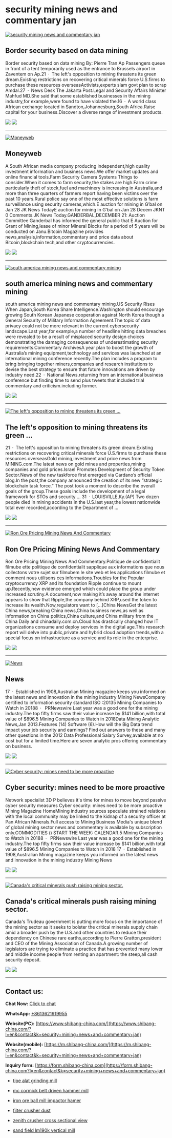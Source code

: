 # security mining news and commentary jan

<a href="https://swt.shibang-china.com/?l=en&img&k=security+mining+news+and+commentary+jan" target="_blank">![security mining news and commentary jan](http://static.shibang-china.com/all-800x300/212.jpg)</a>

## Border security based on data mining
Border security based on data mining By: Pierre Tran Ap Passengers queue in front of a tent temporarily used as the entrance to Brussels airport in Zaventem on Ap.21&ensp;&#0183;&ensp;The left's opposition to mining threatens its green dream.Existing restrictions on recovering critical minerals force U.S.firms to purchase these resources overseasActivists,experts slam govt plan to scrap Amdal.27&ensp;&#0183;&ensp;News Desk The Jakarta Post.Legal and Security Affairs Minister Mahfud MD.She said that some established businesses in the mining industry,for example,were found to have violated the.16&ensp;&#0183;&ensp;A world class African exchange located in Sandton,Johannesburg,South Africa.Raise capital for your business.Discover a diverse range of investment products.


<a href="https://whatsapp.shibangsoft.com/WhatsApp.php" target="_blank" title="WhatsApp">![](http://static.shibang-china.com/icon/whatsapp.png)</a> <a href="https://swt.shibang-china.com/?l=en&icon&k=security+mining+news+and+commentary+jan" target="_blank">![](http://static.shibang-china.com/icon/chat-en.png)</a>

---

<a href="https://swt.shibang-china.com/?l=en&img&k=security+mining+news+and+commentary+jan" target="_blank">![Moneyweb](http://static.shibang-china.com/all-800x300/1111.jpg)</a>

## Moneyweb
A South African media company producing independent,high quality investment information and business news.We offer market updates and online financial tools.Farm Security Camera Systems Things to consider.When it comes to farm security,the stakes are high.Farm crime particularly theft of stock,fuel and machinery is increasing in Australia,and more than three quarters of farmers report having been victims over the past 10 years.Rural police say one of the most effective solutions is farm surveillance using security cameras,which.E auction for mining in G’bal on Jan 28 JK News TodayE auction for mining in G’bal on Jan 28 Decem JKNT 0 Comments.JK News Today.GANDERBAL,DECEMBER 21: Auction Committee Ganderbal has informed the general public that E Auction for Grant of Mining,lease of minor Mineral Blocks for a period of 5 years will be conducted on Janu.Bitcoin Magazine provides news,analysis,information,commentary and price data about Bitcoin,blockchain tech,and other cryptocurrencies.


<a href="https://whatsapp.shibangsoft.com/WhatsApp.php" target="_blank" title="WhatsApp">![](http://static.shibang-china.com/icon/whatsapp.png)</a> <a href="https://swt.shibang-china.com/?l=en&icon&k=security+mining+news+and+commentary+jan" target="_blank">![](http://static.shibang-china.com/icon/chat-en.png)</a>

---

<a href="https://swt.shibang-china.com/?l=en&img&k=security+mining+news+and+commentary+jan" target="_blank">![south america mining news and commentary mining](http://static.shibang-china.com/all-800x300/905.jpg)</a>

## south america mining news and commentary mining
south america mining news and commentary mining.US Security Rises When Japan,South Korea Share Intelligence.Washington should encourage growing South Korean Japanese cooperation against North Korea though a General Security of Military Information Agreement.The topic of data privacy could not be more relevant in the current cybersecurity landscape.Last year,for example,a number of headline hitting data breaches were revealed to be a result of misplaced security design choices demonstrating the damaging consequences of underestimating security requirements.Commentary ArchivesA year plan to boost the growth of Australia’s mining equipment,technology and services was launched at an international mining conference recently.The plan includes a program to bring bringing together miners,companies and research institutions to devise the best strategy to ensure that future innovations are driven by industry need.22&ensp;&#0183;&ensp;National News.returning from an international business conference but finding time to send plus tweets that included trial commentary and criticism.including former.


<a href="https://whatsapp.shibangsoft.com/WhatsApp.php" target="_blank" title="WhatsApp">![](http://static.shibang-china.com/icon/whatsapp.png)</a> <a href="https://swt.shibang-china.com/?l=en&icon&k=security+mining+news+and+commentary+jan" target="_blank">![](http://static.shibang-china.com/icon/chat-en.png)</a>

---

<a href="https://swt.shibang-china.com/?l=en&img&k=security+mining+news+and+commentary+jan" target="_blank">![The left's opposition to mining threatens its green …](http://static.shibang-china.com/all-800x300/1443.jpg)</a>

## The left's opposition to mining threatens its green …
21&ensp;&#0183;&ensp;The left's opposition to mining threatens its green dream.Existing restrictions on recovering critical minerals force U.S.firms to purchase these resources overseasGold mining,investment and price news from MINING.com.The latest news on gold mines and properties,mining companies and gold prices.Israel Promotes Development of Security Token Sector.News of the new taskforce first emerged via Cardano’s official blog.In the post,the company announced the creation of its new “strategic blockchain task force.” The post took a moment to describe the overall goals of the group.These goals include the development of a legal framework for STOs and security … 31&ensp;&#0183;&ensp;LOUISVILLE,Ky.(AP) Two dozen people died in mining accidents in the U.S.last year,the lowest nationwide total ever recorded,according to the Department of …


<a href="https://whatsapp.shibangsoft.com/WhatsApp.php" target="_blank" title="WhatsApp">![](http://static.shibang-china.com/icon/whatsapp.png)</a> <a href="https://swt.shibang-china.com/?l=en&icon&k=security+mining+news+and+commentary+jan" target="_blank">![](http://static.shibang-china.com/icon/chat-en.png)</a>

---

<a href="https://swt.shibang-china.com/?l=en&img&k=security+mining+news+and+commentary+jan" target="_blank">![Ron Ore Pricing Mining News And Commentary](http://static.shibang-china.com/all-800x300/353.jpg)</a>

## Ron Ore Pricing Mining News And Commentary
Ron Ore Pricing Mining News And Commentary.Politique de confidentialit filmube ette politique de confidentialit sapplique aux informations que nous collectons votre sujet sur filmubem le site web et les applications filmube et comment nous utilisons ces informations.Troubles for the Popular cryptocurrency XRP and its foundation Ripple continue to mount up.Recently,new evidence emerged which could place the group under increased scrutiny.A document,now making it’s away around the internet appears to show that Ripple,the company behind XRP,used the token to increase its wealth.Now,regulators want to […]China NewsGet the latest China news,breaking China news,China business news,as well as information on China politics,China culture,and China military from the China Daily and chinadaily.com.cn.Cloud has drastically changed how IT organizations consume and deploy services in the digital age.This research report will delve into public,private and hybrid cloud adoption trends,with a special focus on infrastructure as a service and its role in the enterprise.


<a href="https://whatsapp.shibangsoft.com/WhatsApp.php" target="_blank" title="WhatsApp">![](http://static.shibang-china.com/icon/whatsapp.png)</a> <a href="https://swt.shibang-china.com/?l=en&icon&k=security+mining+news+and+commentary+jan" target="_blank">![](http://static.shibang-china.com/icon/chat-en.png)</a>

---

<a href="https://swt.shibang-china.com/?l=en&img&k=security+mining+news+and+commentary+jan" target="_blank">![News](http://static.shibang-china.com/all-800x300/445.jpg)</a>

## News
17&ensp;&#0183;&ensp;Established in 1908,Australian Mining magazine keeps you informed on the latest news and innovation in the mining industry Mining NewsCompany certified to information security standard ISO :20135 Mining Companies to Watch in 20188&ensp;&#0183;&ensp; PRNewswire  Last year was a good one for the mining industry.The top fifty firms saw their value increase by $141 billion,with total value of $896.5 Mining Companies to Watch in 2018Data Mining Analytic News,Jan 2013.Features (14) Software (6).How will the Big Data trend impact your job security and earnings? Find out answers to these and many other questions in the 2012 Data Professional Salary Survey,available at no cost but for a limited time.Here are seven analytic pros offering commentary on business.


<a href="https://whatsapp.shibangsoft.com/WhatsApp.php" target="_blank" title="WhatsApp">![](http://static.shibang-china.com/icon/whatsapp.png)</a> <a href="https://swt.shibang-china.com/?l=en&icon&k=security+mining+news+and+commentary+jan" target="_blank">![](http://static.shibang-china.com/icon/chat-en.png)</a>

---

<a href="https://swt.shibang-china.com/?l=en&img&k=security+mining+news+and+commentary+jan" target="_blank">![Cyber security: mines need to be more proactive](http://static.shibang-china.com/all-800x300/561.jpg)</a>

## Cyber security: mines need to be more proactive
Network specialist 3D P believes it's time for mines to move beyond passive cyber security measures Cyber security: mines need to be more proactive Mining Magazine HomeMining industry sources speculate strained relations with the local community may be linked to the kidnap of a security officer at Pan African Minerals.Full access to Mining Business Media's unique blend of global mining sector news and commentary is available by subscription only.COMMODITIES () START THE WEEK: CALENDAR.5 Mining Companies to Watch in 20188&ensp;&#0183;&ensp; PRNewswire  Last year was a good one for the mining industry.The top fifty firms saw their value increase by $141 billion,with total value of $896.5 Mining Companies to Watch in 2018 17&ensp;&#0183;&ensp;Established in 1908,Australian Mining magazine keeps you informed on the latest news and innovation in the mining industry Mining News


<a href="https://whatsapp.shibangsoft.com/WhatsApp.php" target="_blank" title="WhatsApp">![](http://static.shibang-china.com/icon/whatsapp.png)</a> <a href="https://swt.shibang-china.com/?l=en&icon&k=security+mining+news+and+commentary+jan" target="_blank">![](http://static.shibang-china.com/icon/chat-en.png)</a>

---

<a href="https://swt.shibang-china.com/?l=en&img&k=security+mining+news+and+commentary+jan" target="_blank">![Canada's critical minerals push raising mining sector.](http://static.shibang-china.com/all-800x300/885.jpg)</a>

## Canada's critical minerals push raising mining sector.
Canada's Trudeau government is putting more focus on the importance of the mining sector as it seeks to bolster the critical minerals supply chain amid a broader push by the U.S.and other countries to reduce their dependency on Chinese rare earths,according to Pierre Gratton,president and CEO of the Mining Association of Canada.A growing number of legislators are trying to eliminate a practice that has prevented many lower and middle income people from renting an apartment: the steep,all cash security deposit.

<a href="https://whatsapp.shibangsoft.com/WhatsApp.php" target="_blank" title="WhatsApp">![](http://static.shibang-china.com/icon/whatsapp.png)</a> <a href="https://swt.shibang-china.com/?l=en&icon&k=security+mining+news+and+commentary+jan" target="_blank">![](http://static.shibang-china.com/icon/chat-en.png)</a>

---
## Contact us:

**Chat Now:** [Click to chat](https://swt.shibang-china.com?l=en&contact&k=security+mining+news+and+commentary+jan)

**WhatsApp:**  [+8613621919955](https://whatsapp.shibangsoft.com/WhatsApp.php)

**Website(PC):** [https://www.shibang-china.com/](https://www.shibang-china.com/?l=en&contact&k=security+mining+news+and+commentary+jan)

**Website(mobile):** [https://m.shibang-china.com/](https://m.shibang-china.com/?l=en&contact&k=security+mining+news+and+commentary+jan)

**Inquiry form:** [https://form.shibang-china.com](https://form.shibang-china.com?l=en&contact&k=security+mining+news+and+commentary+jan)

* [tipe alat grinding mill](../147/tipe%20alat%20grinding%20mill.md)

* [mc cormick belt driven hammer mill](../148/mc%20cormick%20belt%20driven%20hammer%20mill.md)

* [iron ore ball mill impactor hamer](../150/iron%20ore%20ball%20mill%20impactor%20hamer.md)

* [filter crusher dust](../145/filter%20crusher%20dust.md)

* [zenith crusher cross sectional view](../148/zenith%20crusher%20cross%20sectional%20view.md)

* [sand field lm190k vertical mill](../142/sand%20field%20lm190k%20vertical%20mill.md)